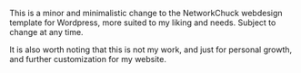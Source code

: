 This is a minor and minimalistic change to the NetworkChuck webdesign template for Wordpress, more suited to my liking and needs. Subject to change at any time.

It is also worth noting that this is not my work, and just for personal growth, and further customization for my website.
